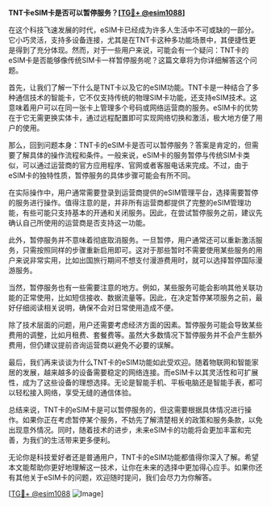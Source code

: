 **TNT卡eSIM卡是否可以暂停服务？[[TG💪+ @esim1088](https://t.me/s/esim1088)]**

在这个科技飞速发展的时代，eSIM卡已经成为许多人生活中不可或缺的一部分。它小巧灵活，支持多设备连接，尤其是在TNT卡这种多功能场景中，其便捷性更是得到了充分体现。然而，对于一些用户来说，可能会有一个疑问：TNT卡的eSIM卡是否能够像传统SIM卡一样暂停服务呢？这篇文章将为你详细解答这个问题。

首先，让我们了解一下什么是TNT卡以及它的eSIM功能。TNT卡是一种结合了多种通信技术的智能卡，它不仅支持传统的物理SIM卡功能，还支持eSIM技术。这意味着用户可以在同一张卡上管理多个号码或网络运营商的服务。eSIM卡的优势在于它无需更换实体卡，通过远程配置即可实现网络切换和激活，极大地方便了用户的使用。

那么，回到问题本身：TNT卡的eSIM卡是否可以暂停服务？答案是肯定的，但需要了解具体的操作流程和条件。一般来说，eSIM卡的服务暂停与传统SIM卡类似，可以通过运营商的官方应用程序、官网或者客服电话来完成。不过，由于eSIM卡的独特性质，暂停服务的具体步骤可能会有所不同。

在实际操作中，用户通常需要登录到运营商提供的eSIM管理平台，选择需要暂停的服务进行操作。值得注意的是，并非所有运营商都提供了完整的eSIM管理功能，有些可能只支持基本的开通和关闭服务。因此，在尝试暂停服务之前，建议先确认自己所使用的运营商是否支持这一功能。

此外，暂停服务并不意味着彻底取消服务。一旦暂停，用户通常还可以重新激活服务，只需按照同样的步骤重新启用即可。这对于那些暂时不需要使用某些服务的用户来说非常实用，比如出国旅行期间不想支付漫游费用时，就可以选择暂停国际漫游服务。

当然，暂停服务也有一些需要注意的地方。例如，某些服务可能会影响其他关联功能的正常使用，比如短信接收、数据流量等。因此，在决定暂停某项服务之前，最好仔细阅读相关说明，确保不会对日常使用造成不便。

除了技术层面的问题，用户还需要考虑经济方面的因素。暂停服务可能会导致某些费用的调整，比如月租费、套餐费等。虽然大多数情况下暂停服务并不会产生额外费用，但仍建议提前咨询运营商以避免不必要的误解。

最后，我们再来谈谈为什么TNT卡的eSIM功能如此受欢迎。随着物联网和智能家居的发展，越来越多的设备需要稳定的网络连接。而eSIM卡以其灵活性和可扩展性，成为了这些设备的理想选择。无论是智能手机、平板电脑还是智能手表，都可以轻松接入网络，享受无缝的通信体验。

总结来说，TNT卡的eSIM卡是可以暂停服务的，但这需要根据具体情况进行操作。如果你正在考虑暂停某个服务，不妨先了解清楚相关的政策和服务条款，以免出现意外情况。同时，随着技术的进步，未来eSIM卡的功能将会更加丰富和完善，为我们的生活带来更多便利。

无论你是科技爱好者还是普通用户，TNT卡的eSIM功能都值得你深入了解。希望本文能帮助你更好地理解这一技术，让你在未来的选择中更加得心应手。如果你还有其他关于eSIM卡的问题，欢迎随时提问，我们会尽力为你解答。

[[TG💪+ @esim1088](https://t.me/s/esim1088) ![Image](https://i.postimg.cc/4NQfJmqS/Snipaste-2025-05-13-00-14-12.png)]